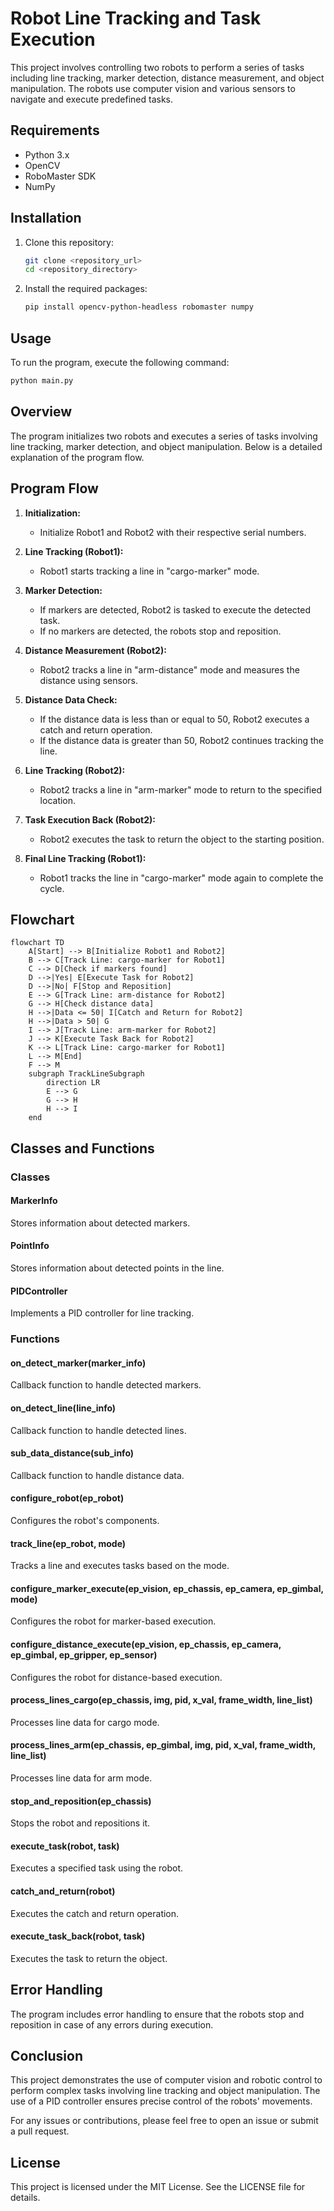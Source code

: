 # Robot Line Tracking and Task Execution

This project involves controlling two robots to perform a series of tasks including line tracking, marker detection, distance measurement, and object manipulation. The robots use computer vision and various sensors to navigate and execute predefined tasks.

## Requirements

- Python 3.x
- OpenCV
- RoboMaster SDK
- NumPy

## Installation

1. Clone this repository:
    ```bash
    git clone <repository_url>
    cd <repository_directory>
    ```

2. Install the required packages:
    ```bash
    pip install opencv-python-headless robomaster numpy
    ```

## Usage

To run the program, execute the following command:
```bash
python main.py
```

## Overview

The program initializes two robots and executes a series of tasks involving line tracking, marker detection, and object manipulation. Below is a detailed explanation of the program flow.

## Program Flow

1. **Initialization:**
   - Initialize Robot1 and Robot2 with their respective serial numbers.

2. **Line Tracking (Robot1):**
   - Robot1 starts tracking a line in "cargo-marker" mode.

3. **Marker Detection:**
   - If markers are detected, Robot2 is tasked to execute the detected task.
   - If no markers are detected, the robots stop and reposition.

4. **Distance Measurement (Robot2):**
   - Robot2 tracks a line in "arm-distance" mode and measures the distance using sensors.

5. **Distance Data Check:**
   - If the distance data is less than or equal to 50, Robot2 executes a catch and return operation.
   - If the distance data is greater than 50, Robot2 continues tracking the line.

6. **Line Tracking (Robot2):**
   - Robot2 tracks a line in "arm-marker" mode to return to the specified location.

7. **Task Execution Back (Robot2):**
   - Robot2 executes the task to return the object to the starting position.

8. **Final Line Tracking (Robot1):**
   - Robot1 tracks the line in "cargo-marker" mode again to complete the cycle.

## Flowchart

```mermaid
flowchart TD
    A[Start] --> B[Initialize Robot1 and Robot2]
    B --> C[Track Line: cargo-marker for Robot1]
    C --> D[Check if markers found]
    D -->|Yes| E[Execute Task for Robot2]
    D -->|No| F[Stop and Reposition]
    E --> G[Track Line: arm-distance for Robot2]
    G --> H[Check distance data]
    H -->|Data <= 50| I[Catch and Return for Robot2]
    H -->|Data > 50| G
    I --> J[Track Line: arm-marker for Robot2]
    J --> K[Execute Task Back for Robot2]
    K --> L[Track Line: cargo-marker for Robot1]
    L --> M[End]
    F --> M
    subgraph TrackLineSubgraph
        direction LR
        E --> G
        G --> H
        H --> I
    end
```

## Classes and Functions

### Classes

#### MarkerInfo
Stores information about detected markers.

#### PointInfo
Stores information about detected points in the line.

#### PIDController
Implements a PID controller for line tracking.

### Functions

#### on_detect_marker(marker_info)
Callback function to handle detected markers.

#### on_detect_line(line_info)
Callback function to handle detected lines.

#### sub_data_distance(sub_info)
Callback function to handle distance data.

#### configure_robot(ep_robot)
Configures the robot's components.

#### track_line(ep_robot, mode)
Tracks a line and executes tasks based on the mode.

#### configure_marker_execute(ep_vision, ep_chassis, ep_camera, ep_gimbal, mode)
Configures the robot for marker-based execution.

#### configure_distance_execute(ep_vision, ep_chassis, ep_camera, ep_gimbal, ep_gripper, ep_sensor)
Configures the robot for distance-based execution.

#### process_lines_cargo(ep_chassis, img, pid, x_val, frame_width, line_list)
Processes line data for cargo mode.

#### process_lines_arm(ep_chassis, ep_gimbal, img, pid, x_val, frame_width, line_list)
Processes line data for arm mode.

#### stop_and_reposition(ep_chassis)
Stops the robot and repositions it.

#### execute_task(robot, task)
Executes a specified task using the robot.

#### catch_and_return(robot)
Executes the catch and return operation.

#### execute_task_back(robot, task)
Executes the task to return the object.

## Error Handling

The program includes error handling to ensure that the robots stop and reposition in case of any errors during execution.

## Conclusion

This project demonstrates the use of computer vision and robotic control to perform complex tasks involving line tracking and object manipulation. The use of a PID controller ensures precise control of the robots' movements.

For any issues or contributions, please feel free to open an issue or submit a pull request.

## License

This project is licensed under the MIT License. See the LICENSE file for details.
